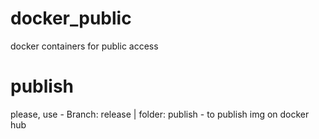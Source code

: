 # docker_public
docker containers for public access 

# publish
please, use - Branch: release | folder: publish - to publish img on docker hub
